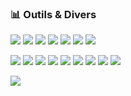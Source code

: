 ### 📊 Outils & Divers

<p>
  <img src="https://skillicons.dev/icons?i=postman,git,github,java,arduino,powerbi,php" />
  <img src="https://img.shields.io/badge/Canva-00C4CC?style=for-the-badge&logo=canva&logoColor=white" />
  <img src="https://img.shields.io/badge/Microsoft%20Office%20365-D83B01?style=for-the-badge&logo=microsoftoffice&logoColor=white" />
  <img src="https://img.shields.io/badge/Microsoft%20Project-217346?style=for-the-badge&logo=microsoftproject&logoColor=white" />
  <img src="https://img.shields.io/badge/Microsoft%20Word-2B579A?style=for-the-badge&logo=microsoftword&logoColor=white" />
  <img src="https://img.shields.io/badge/Microsoft%20Excel-217346?style=for-the-badge&logo=microsoft excel&logoColor=white" />
  <img src="https://img.shields.io/badge/Microsoft%20PowerPoint-D24726?style=for-the-badge&logo=microsoftpowerpoint&logoColor=white" />
</p>

<p>
  <img src="https://img.shields.io/badge/Zod-3066BE?style=for-the-badge&logo=zod&logoColor=white" />
  <img src="https://img.shields.io/badge/Cypress-17202C?style=for-the-badge&logo=cypress&logoColor=white" />
  <img src="https://img.shields.io/badge/Drizzle%20ORM-3C3C3C?style=for-the-badge&logo=drizzle&logoColor=white" />
  <img src="https://img.shields.io/badge/JWT-black?style=for-the-badge&logo=jsonwebtokens&logoColor=white" />
  <img src="https://img.shields.io/badge/Passport.js-34E27A?style=for-the-badge&logo=passport&logoColor=white" />
  <img src="https://img.shields.io/badge/WebSocket-010101?style=for-the-badge&logo=websocket&logoColor=white" />
  <img src="https://img.shields.io/badge/Multer-FFCA28?style=for-the-badge&logo=npm&logoColor=black" />
  <img src="https://img.shields.io/badge/Bcrypt.js-004C99?style=for-the-badge&logo=javascript&logoColor=white" />
  <img src="https://img.shields.io/badge/Jest-C21325?style=for-the-badge&logo=jest&logoColor=white" />
</p>

<p>
  <img src="https://img.shields.io/badge/phpMyAdmin-6C78AF?style=for-the-badge&logo=phpmyadmin&logoColor=white" />
</p>
